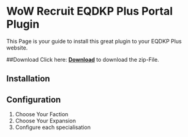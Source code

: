 # WoW Recruit EQDKP Plus Portal Plugin

This Page is your guide to install this great plugin to your EQDKP Plus website.

##Download
Click here: [**Download**](https://github.com/Motrish/wowrecruit/raw/main/docs/wowrecruit.zip) to download the zip-File.

## Installation

## Configuration

1) Choose Your Faction
2) Choose Your Expansion
3) Configure each specialisation

